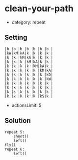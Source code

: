 # clean-your-path
- category: repeat

## Setting

```
|b |b |b |b |b |b |b |
|kW|kM|kA|k |k |k |k |
|k |k |kM|kA|k |k |k |
|k |k |k |kM|kA|k |k |
|k |k |k |k |kM|kA|k |
|k |k |k |k |k |kM|kA|
|k |k |k |k |k |k |kD|
|k |k |k |k |k |k |kW|
|k |k |k |k |k |k |k |
|k |k |k |k |k |k |k |
|k |k |k |k |k |k |k |
|k |k |k |k |k |kS|k |
```

- actionsLimit: 5

## Solution

```
repeat 5:
    shoot()
    left()
fly()
repeat 6:
    left()
```
